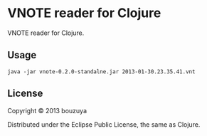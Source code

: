 # VNOTE reader for Clojure

VNOTE reader for Clojure.

## Usage

    java -jar vnote-0.2.0-standalne.jar 2013-01-30.23.35.41.vnt

## License

Copyright © 2013 bouzuya

Distributed under the Eclipse Public License, the same as Clojure.
